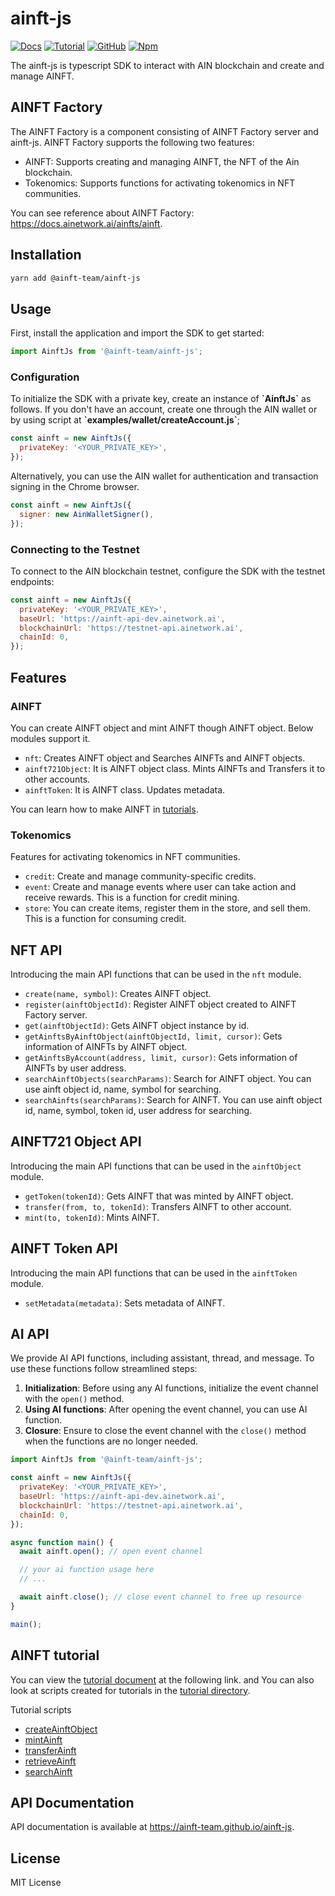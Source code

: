 # ainft-js

[![Docs](https://img.shields.io/badge/Docs-blue)](https://ainft-team.github.io/ainft-js/)
[![Tutorial](https://img.shields.io/badge/Tutorial-gre)](https://docs.ainetwork.ai/ainfts/developer-reference/ainft-tutorial)
[![GitHub](https://img.shields.io/github/license/ainft-team/ainft-js.svg?color=blue)](https://github.com/ainft-team/ainft-js/blob/master/LICENSE)
[![Npm](https://img.shields.io/npm/v/@ainft-team/ainft-js)](https://www.npmjs.com/package/@ainft-team/ainft-js)

The ainft-js is typescript SDK to interact with AIN blockchain and create and manage AINFT.

## AINFT Factory

The AINFT Factory is a component consisting of AINFT Factory server and ainft-js. AINFT Factory supports the following two features:

- AINFT: Supports creating and managing AINFT, the NFT of the Ain blockchain.
- Tokenomics: Supports functions for activating tokenomics in NFT communities.

You can see reference about AINFT Factory: https://docs.ainetwork.ai/ainfts/ainft.

## Installation

```bash
yarn add @ainft-team/ainft-js
```

## Usage

First, install the application and import the SDK to get started:

```js
import AinftJs from '@ainft-team/ainft-js';
```

### Configuration

To initialize the SDK with a private key, create an instance of **\`AinftJs\`** as follows. If you don't have an account, create one through the AIN wallet or by using script at **\`examples/wallet/createAccount.js\`**;

```js
const ainft = new AinftJs({
  privateKey: '<YOUR_PRIVATE_KEY>',
});
```

Alternatively, you can use the AIN wallet for authentication and transaction signing in the Chrome browser.

```js
const ainft = new AinftJs({
  signer: new AinWalletSigner(),
});
```

### Connecting to the Testnet

To connect to the AIN blockchain testnet, configure the SDK with the testnet endpoints:

```js
const ainft = new AinftJs({
  privateKey: '<YOUR_PRIVATE_KEY>',
  baseUrl: 'https://ainft-api-dev.ainetwork.ai',
  blockchainUrl: 'https://testnet-api.ainetwork.ai',
  chainId: 0,
});
```

## Features

### AINFT

You can create AINFT object and mint AINFT though AINFT object. Below modules support it.

- `nft`: Creates AINFT object and Searches AINFTs and AINFT objects.
- `ainft721Object`: It is AINFT object class. Mints AINFTs and Transfers it to other accounts.
- `ainftToken`: It is AINFT class. Updates metadata.

You can learn how to make AINFT in [tutorials](https://docs.ainetwork.ai/ainfts/developer-reference/ainft-tutorial).

### Tokenomics

Features for activating tokenomics in NFT communities.

- `credit`: Create and manage community-specific credits.
- `event`: Create and manage events where user can take action and receive rewards. This is a function for credit mining.
- `store`: You can create items, register them in the store, and sell them. This is a function for consuming credit.

## NFT API

Introducing the main API functions that can be used in the `nft` module.

- `create(name, symbol)`: Creates AINFT object.
- `register(ainftObjectId)`: Register AINFT object created to AINFT Factory server.
- `get(ainftObjectId)`: Gets AINFT object instance by id.
- `getAinftsByAinftObject(ainftObjectId, limit, cursor)`: Gets information of AINFTs by AINFT object.
- `getAinftsByAccount(address, limit, cursor)`: Gets information of AINFTs by user address.
- `searchAinftObjects(searchParams)`: Search for AINFT object. You can use ainft object id, name, symbol for searching.
- `searchAinfts(searchParams)`: Search for AINFT. You can use ainft object id, name, symbol, token id, user address for searching.

## AINFT721 Object API

Introducing the main API functions that can be used in the `ainftObject` module.

- `getToken(tokenId)`: Gets AINFT that was minted by AINFT object.
- `transfer(from, to, tokenId)`: Transfers AINFT to other account.
- `mint(to, tokenId)`: Mints AINFT.

## AINFT Token API

Introducing the main API functions that can be used in the `ainftToken` module.

- `setMetadata(metadata)`: Sets metadata of AINFT.

## AI API
We provide AI API functions, including assistant, thread, and message.
To use these functions follow streamlined steps:
1. **Initialization**: Before using any AI functions, initialize the event channel with the `open()` method.
2. **Using AI functions**: After opening the event channel, you can use AI function.
3. **Closure**: Ensure to close the event channel with the `close()` method when the functions are no longer needed.

```js
import AinftJs from '@ainft-team/ainft-js';

const ainft = new AinftJs({
  privateKey: '<YOUR_PRIVATE_KEY>',
  baseUrl: 'https://ainft-api-dev.ainetwork.ai',
  blockchainUrl: 'https://testnet-api.ainetwork.ai',
  chainId: 0,
});

async function main() {
  await ainft.open(); // open event channel

  // your ai function usage here
  // ...

  await ainft.close(); // close event channel to free up resource
}

main();
```

## AINFT tutorial

You can view the [tutorial document](https://docs.ainetwork.ai/ainfts/developer-reference/ainft-tutorial) at the following link. and You can also look at scripts created for tutorials in the [tutorial directory](https://github.com/ainft-team/ainft-js/tree/main/examples).

Tutorial scripts

- [createAinftObject](https://github.com/ainft-team/ainft-js/blob/master/examples/nft/createAinftObject.js)
- [mintAinft](https://github.com/ainft-team/ainft-js/blob/master/examples/nft/mintNft.js)
- [transferAinft](https://github.com/ainft-team/ainft-js/blob/master/examples/nft/transferNft.js)
- [retrieveAinft](https://github.com/ainft-team/ainft-js/blob/master/examples/nft/retrieve.js)
- [searchAinft](https://github.com/ainft-team/ainft-js/blob/master/examples/nft/search.js)

## API Documentation

API documentation is available at https://ainft-team.github.io/ainft-js.

## License

MIT License
